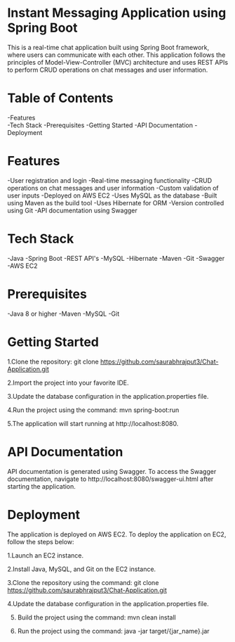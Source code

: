 # Instant Messaging Application using Spring Boot

This is a real-time chat application built using Spring Boot framework, where users can communicate with each other. This application follows the principles of Model-View-Controller (MVC) architecture and uses REST APIs to perform CRUD operations on chat messages and user information.

# Table of Contents
  -Features  
  -Tech Stack
  -Prerequisites
  -Getting Started
  -API Documentation
  -Deployment
  

# Features
  -User registration and login
  -Real-time messaging functionality
  -CRUD operations on chat messages and user information
  -Custom validation of user inputs
  -Deployed on AWS EC2
  -Uses MySQL as the database
  -Built using Maven as the build tool
  -Uses Hibernate for ORM
  -Version controlled using Git
  -API documentation using Swagger
 
 
# Tech Stack
  -Java
  -Spring Boot
  -REST API's
  -MySQL
  -Hibernate
  -Maven
  -Git
  -Swagger
  -AWS EC2


# Prerequisites
  -Java 8 or higher
  -Maven
  -MySQL
  -Git
  
  
# Getting Started

1.Clone the repository:
  git clone https://github.com/saurabhrajput3/Chat-Application.git
 
2.Import the project into your favorite IDE.

3.Update the database configuration in the application.properties file.

4.Run the project using the command:
  mvn spring-boot:run
 
5.The application will start running at http://localhost:8080.

# API Documentation
  API documentation is generated using Swagger. To access the Swagger documentation, navigate to http://localhost:8080/swagger-ui.html after starting the application.
 

# Deployment
The application is deployed on AWS EC2. To deploy the application on EC2, follow the steps below:

1.Launch an EC2 instance.

2.Install Java, MySQL, and Git on the EC2 instance.

3.Clone the repository using the command:
  git clone https://github.com/saurabhrajput3/Chat-Application.git

4.Update the database configuration in the application.properties file.

5. Build the project using the command:
    mvn clean install

6. Run the project using the command:
    java -jar target/{jar_name}.jar
 
